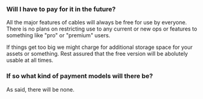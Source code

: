 ### Will I have to pay for it in the future?

All the major features of cables will always be free for use by everyone. There is no plans on restricting use to
any current or new ops or features to something like "pro" or "premium" users.

If things get too big we might charge for additional storage space for your assets or something. Rest assured
that the free version will be abolutely usable at all times.

### If so what kind of payment models will there be?

As said, there will be none.
